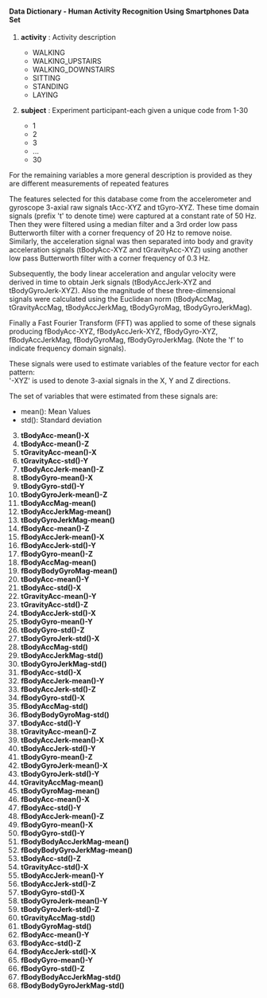 #### Data Dictionary - Human Activity Recognition Using Smartphones Data Set ####

1. **activity** : Activity description
    + WALKING
    + WALKING_UPSTAIRS
    + WALKING_DOWNSTAIRS
    + SITTING
    + STANDING
    + LAYING

2. **subject** : Experiment participant-each given a unique code from 1-30
    + 1
    + 2
    + 3
    + ...
    + 30

  For the remaining variables a more general description is provided as they are different measurements of repeated features
  
  The features selected for this database come from the accelerometer and gyroscope 3-axial raw signals tAcc-XYZ and tGyro-XYZ. These time  domain signals (prefix 't' to denote time) were captured at a constant rate of 50 Hz. Then they were filtered using a median filter     and a 3rd order low pass Butterworth filter with a corner frequency of 20 Hz to remove noise. Similarly, the acceleration signal was    then separated into body and gravity acceleration signals (tBodyAcc-XYZ and tGravityAcc-XYZ) using another low pass Butterworth         filter with a corner frequency of 0.3 Hz.
  
  Subsequently, the body linear acceleration and angular velocity were derived in time to obtain Jerk signals (tBodyAccJerk-XYZ and        tBodyGyroJerk-XYZ). Also the magnitude of these three-dimensional signals were calculated using the Euclidean norm (tBodyAccMag,        tGravityAccMag, tBodyAccJerkMag, tBodyGyroMag, tBodyGyroJerkMag).

  Finally a Fast Fourier Transform (FFT) was applied to some of these signals producing fBodyAcc-XYZ, fBodyAccJerk-XYZ, fBodyGyro-XYZ,  fBodyAccJerkMag, fBodyGyroMag, fBodyGyroJerkMag. (Note the 'f' to indicate frequency domain signals).
  
  These signals were used to estimate variables of the feature vector for each pattern:  
'-XYZ' is used to denote 3-axial signals in the X, Y and Z directions.

  The set of variables that were estimated from these signals are:
  + mean(): Mean Values
  + std(): Standard deviation

3. **tBodyAcc-mean()-X**
4. **tBodyAcc-mean()-Z**
5. **tGravityAcc-mean()-X**
6. **tGravityAcc-std()-Y**
7. **tBodyAccJerk-mean()-Z**
8. **tBodyGyro-mean()-X**
9. **tBodyGyro-std()-Y**
10. **tBodyGyroJerk-mean()-Z**
11. **tBodyAccMag-mean()**
12. **tBodyAccJerkMag-mean()**
13. **tBodyGyroJerkMag-mean()**
14. **fBodyAcc-mean()-Z**
15. **fBodyAccJerk-mean()-X**
16. **fBodyAccJerk-std()-Y**
17. **fBodyGyro-mean()-Z**
18. **fBodyAccMag-mean()**
19. **fBodyBodyGyroMag-mean()**
20. **tBodyAcc-mean()-Y**
21. **tBodyAcc-std()-X**
22. **tGravityAcc-mean()-Y**
23. **tGravityAcc-std()-Z**
24. **tBodyAccJerk-std()-X**
25. **tBodyGyro-mean()-Y**
26. **tBodyGyro-std()-Z**
27. **tBodyGyroJerk-std()-X**
28. **tBodyAccMag-std()**
29. **tBodyAccJerkMag-std()**
30. **tBodyGyroJerkMag-std()**
31. **fBodyAcc-std()-X**
32. **fBodyAccJerk-mean()-Y**
33. **fBodyAccJerk-std()-Z**
34. **fBodyGyro-std()-X**
35. **fBodyAccMag-std()**
36. **fBodyBodyGyroMag-std()**
37. **tBodyAcc-std()-Y**
38. **tGravityAcc-mean()-Z**
39. **tBodyAccJerk-mean()-X**
40. **tBodyAccJerk-std()-Y**
41. **tBodyGyro-mean()-Z**
42. **tBodyGyroJerk-mean()-X**
43. **tBodyGyroJerk-std()-Y**
44. **tGravityAccMag-mean()**
45. **tBodyGyroMag-mean()**
46. **fBodyAcc-mean()-X**
47. **fBodyAcc-std()-Y**
48. **fBodyAccJerk-mean()-Z**
49. **fBodyGyro-mean()-X**
50. **fBodyGyro-std()-Y**
51. **fBodyBodyAccJerkMag-mean()**
52. **fBodyBodyGyroJerkMag-mean()**
53. **tBodyAcc-std()-Z**
54. **tGravityAcc-std()-X**
55. **tBodyAccJerk-mean()-Y**
56. **tBodyAccJerk-std()-Z**
57. **tBodyGyro-std()-X**
58. **tBodyGyroJerk-mean()-Y**
59. **tBodyGyroJerk-std()-Z**
60. **tGravityAccMag-std()**
61. **tBodyGyroMag-std()**
62. **fBodyAcc-mean()-Y**
63. **fBodyAcc-std()-Z**
64. **fBodyAccJerk-std()-X**
65. **fBodyGyro-mean()-Y**
66. **fBodyGyro-std()-Z**
67. **fBodyBodyAccJerkMag-std()**
68. **fBodyBodyGyroJerkMag-std()**
